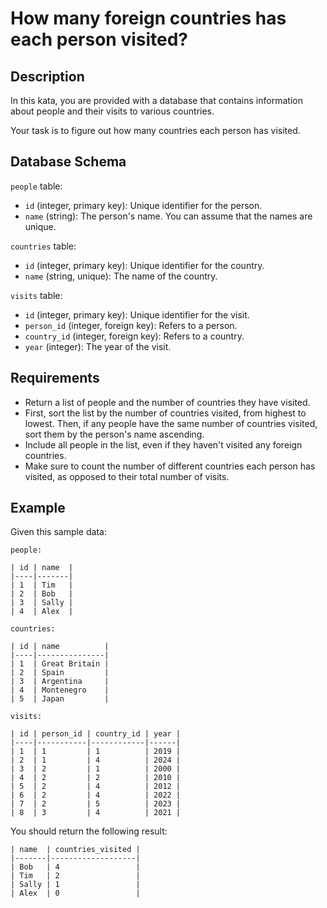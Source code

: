 # How many foreign countries has each person visited?
## Description
In this kata, you are provided with a database that contains information about people and their visits to various countries.

Your task is to figure out how many countries each person has visited.

## Database Schema
`people` table:
- `id` (integer, primary key): Unique identifier for the person.
- `name` (string): The person's name. You can assume that the names are unique.

`countries` table:
- `id` (integer, primary key): Unique identifier for the country.
- `name` (string, unique): The name of the country.

`visits` table:
- `id` (integer, primary key): Unique identifier for the visit.
- `person_id` (integer, foreign key): Refers to a person.
- `country_id` (integer, foreign key): Refers to a country.
- `year` (integer): The year of the visit.

## Requirements
- Return a list of people and the number of countries they have visited.
- First, sort the list by the number of countries visited, from highest to lowest. Then, if any people have the same number of countries visited, sort them by the person's name ascending.
- Include all people in the list, even if they haven't visited any foreign countries.
- Make sure to count the number of different countries each person has visited, as opposed to their total number of visits.

## Example
Given this sample data:
```
people:

| id | name  |
|----|-------|
| 1  | Tim   |
| 2  | Bob   |
| 3  | Sally |
| 4  | Alex  |
```
```
countries:

| id | name          |
|----|---------------|
| 1  | Great Britain |
| 2  | Spain         |
| 3  | Argentina     |
| 4  | Montenegro    |
| 5  | Japan         |
```
```
visits:

| id | person_id | country_id | year |
|----|-----------|------------|------|
| 1  | 1         | 1          | 2019 |
| 2  | 1         | 4          | 2024 |
| 3  | 2         | 1          | 2000 |
| 4  | 2         | 2          | 2010 |
| 5  | 2         | 4          | 2012 |
| 6  | 2         | 4          | 2022 |
| 7  | 2         | 5          | 2023 |
| 8  | 3         | 4          | 2021 |
```

You should return the following result:
```
| name  | countries_visited |
|-------|-------------------|
| Bob   | 4                 |
| Tim   | 2                 |
| Sally | 1                 |
| Alex  | 0                 |
```
